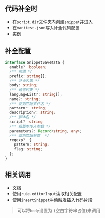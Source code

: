 ## 代码补全时
- 在`script.dir`文件夹内创建`snippet`并进入
- 在`manifest.json`写入补全代码配置
- [实例](https://github.com/wszgrcy/code-recycle-plugin-script/tree/master/snippet)
## 补全配置
```ts
interface SnippetSaveData {
  enable?: boolean;
  /** 前缀 */
  prefix: string[];
  /** 补全内容 */
  body: string;
  /** 语言列表 */
  languageList?: string[];
  name?: string;
  /** 正则匹配文件名 */
  pattern?: string;
  description?: string;
  /** 脚本名 */
  script?: string
  /** 给脚本传入参数 */
  parameters?: Record<string, any>;
  /** 正则匹配参数  */
  regexp?: {
    pattern: string;
    flag: string;
  };
}
```

## 相关调用
- [文档](api-docs/classes/Util.html#rule ':ignore')
- 使用`rule.editorInput`读取相关配置
- 使用`insertSnippet`手动触发插入代码片段
> 可以将`body`设置为` `(空白字符串占位)来调用

